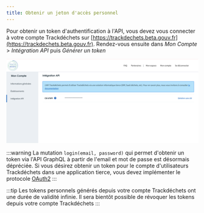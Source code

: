 ```yaml
---
title: Obtenir un jeton d'accès personnel
---
```


Pour obtenir un token d'authentification à l'API, vous devez vous connecter à votre compte Trackdéchets sur [https://trackdechets.beta.gouv.fr](https://trackdechets.beta.gouv.fr). Rendez-vous ensuite dans *Mon Compte* > *Intégration API* puis *Générer un token*

![generate-access-token.png](../../static/img/generate-access-token.png)

:::warning
La mutation `login(email, password)` qui permet d'obtenir un token via l'API GraphQL à partir de l'email et mot de passe est désormais dépréciée. Si vous désirez obtenir un token pour le compte d'utilisateurs Trackdéchets dans une application tierce, vous devez implémenter le protocole [OAuth2](oauth2)
:::


:::tip
Les tokens personnels générés depuis votre compte Trackdéchets ont une durée de validité infinie. Il sera bientôt possible de révoquer les tokens depuis votre compte Trackdéchets
:::
